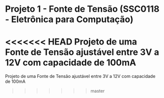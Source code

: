 # Projeto 1 - Fonte de Tensão (SSC0118 - Eletrônica para Computação)
<<<<<<< HEAD
Projeto de uma Fonte de Tensão ajustável entre 3V a 12V com capacidade de 100mA
=======
Projeto de uma Fonte de Tensão ajustável entre 3V a 12V com capacidade de 100mA
>>>>>>> master
